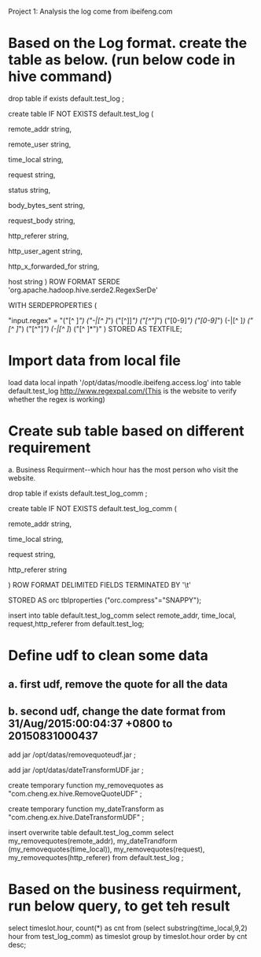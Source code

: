 Project 1: Analysis the log come from ibeifeng.com

# Based on the Log format. create the table as below. (run below code in hive command)

drop table if exists default.test_log ;

create table IF NOT EXISTS default.test_log (

remote_addr string,

remote_user string,

time_local string,

request string,

status string,

body_bytes_sent string,

request_body string,

http_referer string,

http_user_agent string,

http_x_forwarded_for string,

host string
)
ROW FORMAT SERDE 'org.apache.hadoop.hive.serde2.RegexSerDe'

WITH SERDEPROPERTIES (

  "input.regex" = "(\"[^ ]*\") (\"-|[^ ]*\") (\"[^\]]*\") (\"[^\"]*\") (\"[0-9]*\") (\"[0-9]*\") (-|[^ ]*) (\"[^ ]*\") (\"[^\"]*\") (-|[^ ]*) (\"[^ ]*\")"
)
STORED AS TEXTFILE;

# Import data from local file
load data local inpath '/opt/datas/moodle.ibeifeng.access.log' into table default.test_log
http://www.regexpal.com/(This is the website to verify whether the regex is working)

# Create sub table based on different requirement

a. Business Requirment--which hour has the most person who visit the website.

drop table if exists default.test_log_comm ;

create table IF NOT EXISTS default.test_log_comm (

remote_addr string,

time_local string,

request string,

http_referer string

)
ROW FORMAT DELIMITED FIELDS TERMINATED BY '\t'

STORED AS orc tblproperties ("orc.compress"="SNAPPY");

insert into table default.test_log_comm select remote_addr, time_local, request,http_referer from  default.test_log;

# Define udf to clean some data

## a. first udf, remove the quote for all the data

## b. second udf, change the date format from  31/Aug/2015:00:04:37 +0800 to 20150831000437

add jar /opt/datas/removequoteudf.jar ;

add jar /opt/datas/dateTransformUDF.jar ;

create temporary function my_removequotes as "com.cheng.ex.hive.RemoveQuoteUDF" ;

create temporary function my_dateTransform as "com.cheng.ex.hive.DateTransformUDF" ;

insert overwrite table default.test_log_comm select my_removequotes(remote_addr), my_dateTrandform (my_removequotes(time_local)), my_removequotes(request), my_removequotes(http_referer) from  default.test_log ;

# Based on the business requirment, run below query, to get teh result

select timeslot.hour, count(*) as cnt from (select substring(time_local,9,2) hour from test_log_comm) as timeslot group  by timeslot.hour order by cnt desc;
